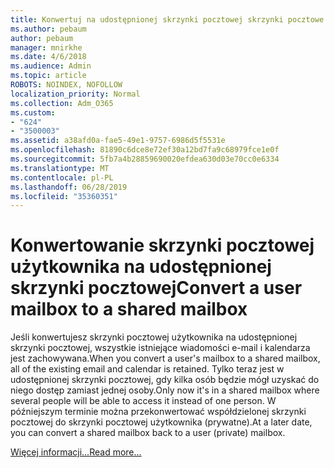 ```yaml
---
title: Konwertuj na udostępnionej skrzynki pocztowej skrzynki pocztowe użytkowników
ms.author: pebaum
author: pebaum
manager: mnirkhe
ms.date: 4/6/2018
ms.audience: Admin
ms.topic: article
ROBOTS: NOINDEX, NOFOLLOW
localization_priority: Normal
ms.collection: Adm_O365
ms.custom:
- "624"
- "3500003"
ms.assetid: a38afd0a-fae5-49e1-9757-6986d5f5531e
ms.openlocfilehash: 81890c6dce8e72ef30a12bd7fa9c68979fce1e0f
ms.sourcegitcommit: 5fb7a4b28859690020efdea630d03e70cc0e6334
ms.translationtype: MT
ms.contentlocale: pl-PL
ms.lasthandoff: 06/28/2019
ms.locfileid: "35360351"
---
```

# <a name="convert-a-user-mailbox-to-a-shared-mailbox"></a><span data-ttu-id="abb62-102">Konwertowanie skrzynki pocztowej użytkownika na udostępnionej skrzynki pocztowej</span><span class="sxs-lookup"><span data-stu-id="abb62-102">Convert a user mailbox to a shared mailbox</span></span>

<span data-ttu-id="abb62-103">Jeśli konwertujesz skrzynki pocztowej użytkownika na udostępnionej skrzynki pocztowej, wszystkie istniejące wiadomości e-mail i kalendarza jest zachowywana.</span><span class="sxs-lookup"><span data-stu-id="abb62-103">When you convert a user's mailbox to a shared mailbox, all of the existing email and calendar is retained.</span></span> <span data-ttu-id="abb62-104">Tylko teraz jest w udostępnionej skrzynki pocztowej, gdy kilka osób będzie mógł uzyskać do niego dostęp zamiast jednej osoby.</span><span class="sxs-lookup"><span data-stu-id="abb62-104">Only now it's in a shared mailbox where several people will be able to access it instead of one person.</span></span> <span data-ttu-id="abb62-105">W późniejszym terminie można przekonwertować współdzielonej skrzynki pocztowej do skrzynki pocztowej użytkownika (prywatne).</span><span class="sxs-lookup"><span data-stu-id="abb62-105">At a later date, you can convert a shared mailbox back to a user (private) mailbox.</span></span>
  
[<span data-ttu-id="abb62-106">Więcej informacji...</span><span class="sxs-lookup"><span data-stu-id="abb62-106">Read more...</span></span>](https://support.office.com/article/2e122487-e1f5-4f26-ba41-5689249d93ba)
  
